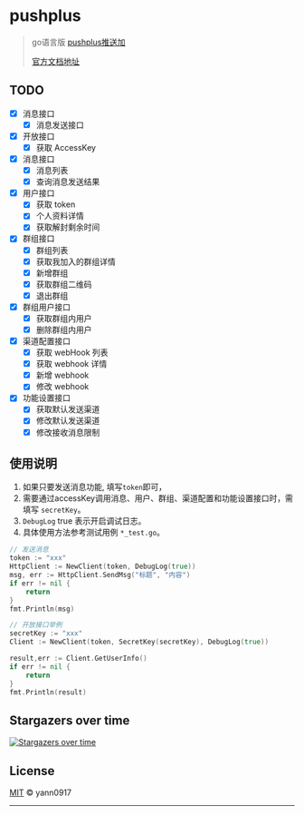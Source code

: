 # pushplus

> go语言版 [pushplus推送加](https://www.pushplus.plus) 
> 
> [官方文档地址](https://www.pushplus.plus/doc/#%E5%BC%95%E8%A8%80)

## TODO

* [x] 消息接口
  * [x] 消息发送接口
* [x] 开放接口
  * [x] 获取 AccessKey
* [x] 消息接口
  * [x] 消息列表
  * [x] 查询消息发送结果
* [x] 用户接口
  * [x] 获取 token
  * [x] 个人资料详情
  * [x] 获取解封剩余时间
* [x] 群组接口
  * [x] 群组列表
  * [x] 获取我加入的群组详情
  * [x] 新增群组
  * [x] 获取群组二维码
  * [x] 退出群组
* [x] 群组用户接口
  * [x] 获取群组内用户
  * [x] 删除群组内用户
* [x] 渠道配置接口
  * [x] 获取 webHook 列表
  * [x] 获取 webhook 详情
  * [x] 新增 webhook
  * [x] 修改 webhook
* [x] 功能设置接口
  * [x] 获取默认发送渠道
  * [x] 修改默认发送渠道
  * [x] 修改接收消息限制

## 使用说明

1. 如果只要发送消息功能, 填写`token`即可，
2. 需要通过accessKey调用消息、用户、群组、渠道配置和功能设置接口时，需填写 `secretKey`。
3. `DebugLog` true 表示开启调试日志。
4. 具体使用方法参考测试用例  `*_test.go`。

```go
// 发送消息
token := "xxx"
HttpClient := NewClient(token, DebugLog(true))
msg, err := HttpClient.SendMsg("标题", "内容")
if err != nil {
    return
}
fmt.Println(msg)

// 开放接口举例
secretKey := "xxx"
Client := NewClient(token, SecretKey(secretKey), DebugLog(true))

result,err := Client.GetUserInfo()
if err != nil {
    return
}
fmt.Println(result)
```

## Stargazers over time

[![Stargazers over time](https://starchart.cc/yann0917/pushplus.svg)](https://starchart.cc/yann0917/pushplus)

## License

[MIT](./LICENSE) © yann0917

---
